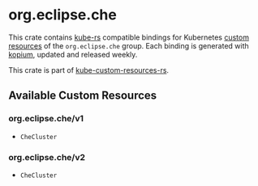 <!--
SPDX-FileCopyrightText: The kube-custom-resources-rs Authors
SPDX-License-Identifier: 0BSD
 -->

# org.eclipse.che

This crate contains [kube-rs](https://kube.rs/) compatible bindings for Kubernetes [custom resources](https://kubernetes.io/docs/tasks/extend-kubernetes/custom-resources/custom-resource-definitions/) of the `org.eclipse.che` group. Each binding is generated with [kopium](https://github.com/kube-rs/kopium), updated and released weekly.

This crate is part of [kube-custom-resources-rs](https://github.com/metio/kube-custom-resources-rs).

## Available Custom Resources

### org.eclipse.che/v1
- `CheCluster`
### org.eclipse.che/v2
- `CheCluster`
